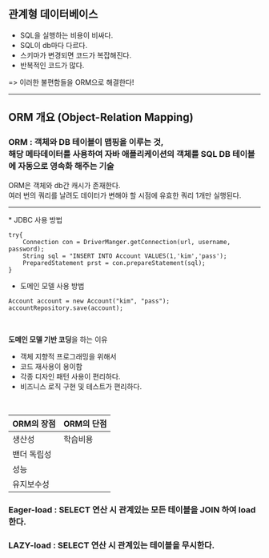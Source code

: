 ## **관계형 데이터베이스**
- SQL을 실행하는 비용이 비싸다.
- SQL이 db마다 다르다.
- 스키마가 변경되면 코드가 복잡해진다.
- 반복적인 코드가 많다.

=> 이러한 불편함들을 ORM으로 해결한다!
<hr/>

## **ORM 개요 (Object-Relation Mapping)**
###  **ORM** : 객체와 DB 테이블이 맵핑을 이루는 것,<br> 해당 메타데이터를 사용하여 자바 애플리케이션의 객체를 SQL DB 테이블에 자동으로 영속화 해주는 기술


ORM은 객체와 db간 캐시가 존재한다. <br> 여러 번의 쿼리를 날려도 데이터가 변해야 할 시점에 유효한 쿼리 1개만 실행된다.

<hr/>
* JDBC 사용 방법

```
try{
    Connection con = DriverManger.getConnection(url, username, password);
    String sql = "INSERT INTO Account VALUES(1,'kim','pass');
    PreparedStatement prst = con.prepareStatement(sql);
}
```

* 도메인 모델 사용 방법
```
Account account = new Account("kim", "pass");
accountRepository.save(account);
```
<br>

**도메인 모델 기반 코딩**을 하는 이유
- 객체 지향적 프로그래밍을 위해서
- 코드 재사용이 용이함
- 각종 디자인 패턴 사용이 편리하다.
- 비즈니스 로직 구현 및 테스트가 편리하다.

<br>

ORM의 장점|ORM의 단점|
---|---|
생산성|학습비용|
밴더 독립성||
성능||
유지보수성||

### **Eager-load** : SELECT 연산 시 관계있는 모든 테이블을 JOIN 하여 load 한다.
### **LAZY-load** : SELECT 연산 시 관계있는 테이블을 무시한다. 

